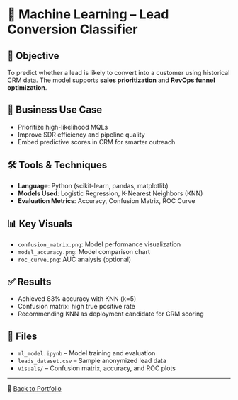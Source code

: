 # 🤖 Machine Learning – Lead Conversion Classifier

## 🎯 Objective
To predict whether a lead is likely to convert into a customer using historical CRM data. The model supports **sales prioritization** and **RevOps funnel optimization**.

## 🧠 Business Use Case
- Prioritize high-likelihood MQLs
- Improve SDR efficiency and pipeline quality
- Embed predictive scores in CRM for smarter outreach

## 🛠️ Tools & Techniques
- **Language**: Python (scikit-learn, pandas, matplotlib)
- **Models Used**: Logistic Regression, K-Nearest Neighbors (KNN)
- **Evaluation Metrics**: Accuracy, Confusion Matrix, ROC Curve

## 📊 Key Visuals
- `confusion_matrix.png`: Model performance visualization  
- `model_accuracy.png`: Model comparison chart  
- `roc_curve.png`: AUC analysis (optional)

## ✅ Results
- Achieved 83% accuracy with KNN (k=5)  
- Confusion matrix: high true positive rate  
- Recommending KNN as deployment candidate for CRM scoring  

## 📂 Files
- `ml_model.ipynb` – Model training and evaluation
- `leads_dataset.csv` – Sample anonymized lead data
- `visuals/` – Confusion matrix, accuracy, and ROC plots

---

📁 [Back to Portfolio](https://github.com/Atharwa351/Portfolio)
